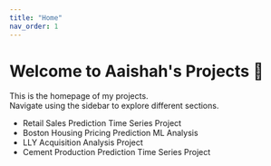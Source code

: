```yaml
---
title: "Home"
nav_order: 1
---
```


# Welcome to Aaishah's Projects 🚀

This is the homepage of my projects.  
Navigate using the sidebar to explore different sections.

- Retail Sales Prediction Time Series Project
- Boston Housing Pricing Prediction ML Analysis
- LLY Acquisition Analysis Project
- Cement Production Prediction Time Series Project
